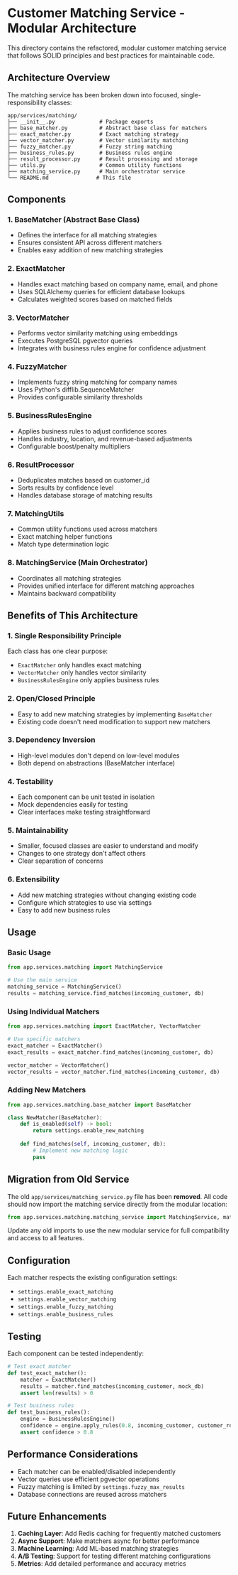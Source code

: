 # Customer Matching Service - Modular Architecture

This directory contains the refactored, modular customer matching service that follows SOLID principles and best practices for maintainable code.

## Architecture Overview

The matching service has been broken down into focused, single-responsibility classes:

```
app/services/matching/
├── __init__.py              # Package exports
├── base_matcher.py          # Abstract base class for matchers
├── exact_matcher.py         # Exact matching strategy
├── vector_matcher.py        # Vector similarity matching
├── fuzzy_matcher.py         # Fuzzy string matching
├── business_rules.py        # Business rules engine
├── result_processor.py      # Result processing and storage
├── utils.py                 # Common utility functions
├── matching_service.py      # Main orchestrator service
└── README.md               # This file
```

## Components

### 1. BaseMatcher (Abstract Base Class)
- Defines the interface for all matching strategies
- Ensures consistent API across different matchers
- Enables easy addition of new matching strategies

### 2. ExactMatcher
- Handles exact matching based on company name, email, and phone
- Uses SQLAlchemy queries for efficient database lookups
- Calculates weighted scores based on matched fields

### 3. VectorMatcher
- Performs vector similarity matching using embeddings
- Executes PostgreSQL pgvector queries
- Integrates with business rules engine for confidence adjustment

### 4. FuzzyMatcher
- Implements fuzzy string matching for company names
- Uses Python's difflib.SequenceMatcher
- Provides configurable similarity thresholds

### 5. BusinessRulesEngine
- Applies business rules to adjust confidence scores
- Handles industry, location, and revenue-based adjustments
- Configurable boost/penalty multipliers

### 6. ResultProcessor
- Deduplicates matches based on customer_id
- Sorts results by confidence level
- Handles database storage of matching results

### 7. MatchingUtils
- Common utility functions used across matchers
- Exact matching helper functions
- Match type determination logic

### 8. MatchingService (Main Orchestrator)
- Coordinates all matching strategies
- Provides unified interface for different matching approaches
- Maintains backward compatibility

## Benefits of This Architecture

### 1. Single Responsibility Principle
Each class has one clear purpose:
- `ExactMatcher` only handles exact matching
- `VectorMatcher` only handles vector similarity
- `BusinessRulesEngine` only applies business rules

### 2. Open/Closed Principle
- Easy to add new matching strategies by implementing `BaseMatcher`
- Existing code doesn't need modification to support new matchers

### 3. Dependency Inversion
- High-level modules don't depend on low-level modules
- Both depend on abstractions (BaseMatcher interface)

### 4. Testability
- Each component can be unit tested in isolation
- Mock dependencies easily for testing
- Clear interfaces make testing straightforward

### 5. Maintainability
- Smaller, focused classes are easier to understand and modify
- Changes to one strategy don't affect others
- Clear separation of concerns

### 6. Extensibility
- Add new matching strategies without changing existing code
- Configure which strategies to use via settings
- Easy to add new business rules

## Usage

### Basic Usage
```python
from app.services.matching import MatchingService

# Use the main service
matching_service = MatchingService()
results = matching_service.find_matches(incoming_customer, db)
```

### Using Individual Matchers
```python
from app.services.matching import ExactMatcher, VectorMatcher

# Use specific matchers
exact_matcher = ExactMatcher()
exact_results = exact_matcher.find_matches(incoming_customer, db)

vector_matcher = VectorMatcher()
vector_results = vector_matcher.find_matches(incoming_customer, db)
```

### Adding New Matchers
```python
from app.services.matching.base_matcher import BaseMatcher

class NewMatcher(BaseMatcher):
    def is_enabled(self) -> bool:
        return settings.enable_new_matching
    
    def find_matches(self, incoming_customer, db):
        # Implement new matching logic
        pass
```

## Migration from Old Service

The old `app/services/matching_service.py` file has been **removed**. All code should now import the matching service directly from the modular location:

```python
from app.services.matching.matching_service import MatchingService, matching_service
```

Update any old imports to use the new modular service for full compatibility and access to all features.

## Configuration

Each matcher respects the existing configuration settings:
- `settings.enable_exact_matching`
- `settings.enable_vector_matching`
- `settings.enable_fuzzy_matching`
- `settings.enable_business_rules`

## Testing

Each component can be tested independently:

```python
# Test exact matcher
def test_exact_matcher():
    matcher = ExactMatcher()
    results = matcher.find_matches(incoming_customer, mock_db)
    assert len(results) > 0

# Test business rules
def test_business_rules():
    engine = BusinessRulesEngine()
    confidence = engine.apply_rules(0.8, incoming_customer, customer_row)
    assert confidence > 0.8
```

## Performance Considerations

- Each matcher can be enabled/disabled independently
- Vector queries use efficient pgvector operations
- Fuzzy matching is limited by `settings.fuzzy_max_results`
- Database connections are reused across matchers

## Future Enhancements

1. **Caching Layer**: Add Redis caching for frequently matched customers
2. **Async Support**: Make matchers async for better performance
3. **Machine Learning**: Add ML-based matching strategies
4. **A/B Testing**: Support for testing different matching configurations
5. **Metrics**: Add detailed performance and accuracy metrics 